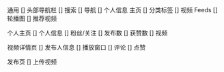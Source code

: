 通用
[] 头部导航栏
[] 搜索
[] 导航
[] 个人信息
主页
[] 分类标签
[] 视频 Feeds
[] 轮播图
[] 推荐视频

个人主页
[] 个人信息
[] 粉丝/关注
[] 发布数
[] 获赞数
[] 视频

视频详情页
[] 发布人信息
[] 播放窗口
[] 评论
[] 点赞

发布页
[] 上传视频
